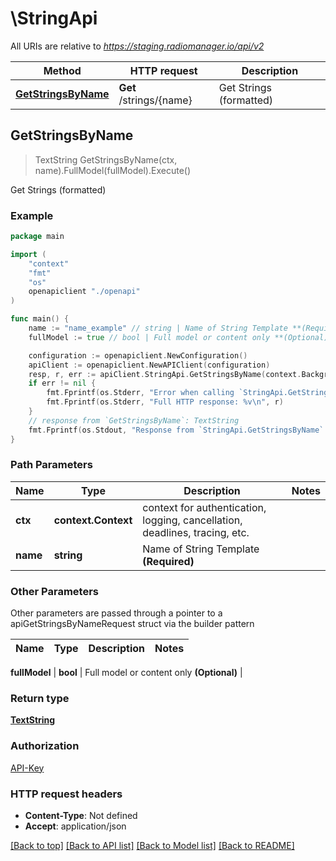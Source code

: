# \StringApi

All URIs are relative to *https://staging.radiomanager.io/api/v2*

Method | HTTP request | Description
------------- | ------------- | -------------
[**GetStringsByName**](StringApi.md#GetStringsByName) | **Get** /strings/{name} | Get Strings (formatted)



## GetStringsByName

> TextString GetStringsByName(ctx, name).FullModel(fullModel).Execute()

Get Strings (formatted)



### Example

```go
package main

import (
    "context"
    "fmt"
    "os"
    openapiclient "./openapi"
)

func main() {
    name := "name_example" // string | Name of String Template **(Required)**
    fullModel := true // bool | Full model or content only **(Optional)** (optional)

    configuration := openapiclient.NewConfiguration()
    apiClient := openapiclient.NewAPIClient(configuration)
    resp, r, err := apiClient.StringApi.GetStringsByName(context.Background(), name).FullModel(fullModel).Execute()
    if err != nil {
        fmt.Fprintf(os.Stderr, "Error when calling `StringApi.GetStringsByName``: %v\n", err)
        fmt.Fprintf(os.Stderr, "Full HTTP response: %v\n", r)
    }
    // response from `GetStringsByName`: TextString
    fmt.Fprintf(os.Stdout, "Response from `StringApi.GetStringsByName`: %v\n", resp)
}
```

### Path Parameters


Name | Type | Description  | Notes
------------- | ------------- | ------------- | -------------
**ctx** | **context.Context** | context for authentication, logging, cancellation, deadlines, tracing, etc.
**name** | **string** | Name of String Template **(Required)** | 

### Other Parameters

Other parameters are passed through a pointer to a apiGetStringsByNameRequest struct via the builder pattern


Name | Type | Description  | Notes
------------- | ------------- | ------------- | -------------

 **fullModel** | **bool** | Full model or content only **(Optional)** | 

### Return type

[**TextString**](TextString.md)

### Authorization

[API-Key](../README.md#API-Key)

### HTTP request headers

- **Content-Type**: Not defined
- **Accept**: application/json

[[Back to top]](#) [[Back to API list]](../README.md#documentation-for-api-endpoints)
[[Back to Model list]](../README.md#documentation-for-models)
[[Back to README]](../README.md)

